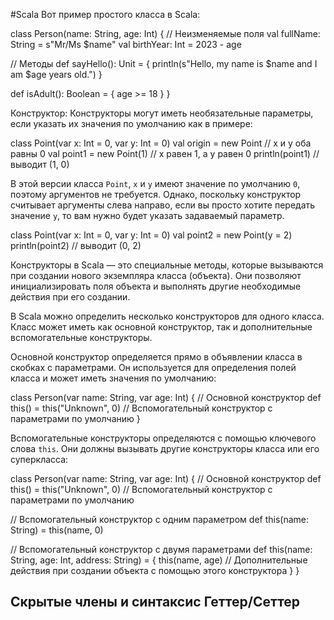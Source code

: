 #Scala 
Вот пример простого класса в Scala:

class Person(name: String, age: Int) {
  // Неизменяемые поля
  val fullName: String = s"Mr/Ms $name"
  val birthYear: Int = 2023 - age

  // Методы
  def sayHello(): Unit = {
    println(s"Hello, my name is $name and I am $age years old.")
  }

  def isAdult(): Boolean = {
    age >= 18
  }
}


Конструктор:
Конструкторы могут иметь необязательные параметры, если указать их значения по умолчанию как в примере:

class Point(var x: Int = 0, var y: Int = 0) val origin = new Point // x и y оба равны 0 val point1 = new Point(1) // x равен 1, а y равен 0 println(point1) // выводит (1, 0)

В этой версии класса `Point`, `x` и `y` имеют значение по умолчанию `0`, поэтому аргументов не требуется. Однако, поскольку конструктор считывает аргументы слева направо, если вы просто хотите передать значение `y`, то вам нужно будет указать задаваемый параметр.

class Point(var x: Int = 0, var y: Int = 0) val point2 = new Point(y = 2) println(point2) // выводит (0, 2)


Конструкторы в Scala — это специальные методы, которые вызываются при создании нового экземпляра класса (объекта). Они позволяют инициализировать поля объекта и выполнять другие необходимые действия при его создании.

В Scala можно определить несколько конструкторов для одного класса. Класс может иметь как основной конструктор, так и дополнительные вспомогательные конструкторы.

Основной конструктор определяется прямо в объявлении класса в скобках с параметрами. Он используется для определения полей класса и может иметь значения по умолчанию:

class Person(var name: String, var age: Int) {
  // Основной конструктор
  def this() = this("Unknown", 0) // Вспомогательный конструктор с параметрами по умолчанию
}


Вспомогательные конструкторы определяются с помощью ключевого слова `this`. Они должны вызывать другие конструкторы класса или его суперкласса:

class Person(var name: String, var age: Int) {
  // Основной конструктор
  def this() = this("Unknown", 0) // Вспомогательный конструктор с параметрами по умолчанию

  // Вспомогательный конструктор с одним параметром
  def this(name: String) = this(name, 0)

  // Вспомогательный конструктор с двумя параметрами
  def this(name: String, age: Int, address: String) = {
    this(name, age)
    // Дополнительные действия при создании объекта с помощью этого конструктора
  }
}


## Скрытые члены и синтаксис Геттер/Сеттер

